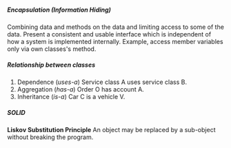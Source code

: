 ##### Encapsulation (Information Hiding)

Combining data and methods on the data and limiting access to some of the data. Present a consistent and usable interface which is independent of how a system is implemented internally. Example, access member variables only via own classes's method.

##### Relationship between classes

1. Dependence (*uses-a*) Service class A uses service class B.
2. Aggregation (*has-a*) Order O has account A.
3. Inheritance (*is-a*) Car C is a vehicle V.

##### SOLID


**Liskov Substitution Principle** An object may be replaced by a sub-object without breaking the program.